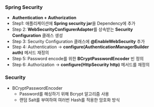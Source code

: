 ### Spring Security

* **Authentication + Authorization**
* Step1: 애플리케이션에 **Spring security jar**을 Dependency에 추가
* Step 2: **WebSecurityConfigurerAdapter**를 상속받는 **Security Configuration** 클래스 생성
* Step 3: Security Configuration 클래스에 **@EnableWebSecurity** 추가
* Step 4: Authentication → **configure(AuthenticationManagerBuilder auth)** 메서드 재정의
* Step 5: Password encode를 위한 **BCryptPasswordEncoder** 빈 정의
* Step 6: Authorization → **configure(HttpSecurity http)** 메서드를 재정의



### Security

* BCryptPasswordEncoder
  * Password를 해싱하기 위해 Bcrypt 알고리즘 사용
  * 랜덤 Salt를 부여하여 여러번 Hash를 적용한 암호화 방식